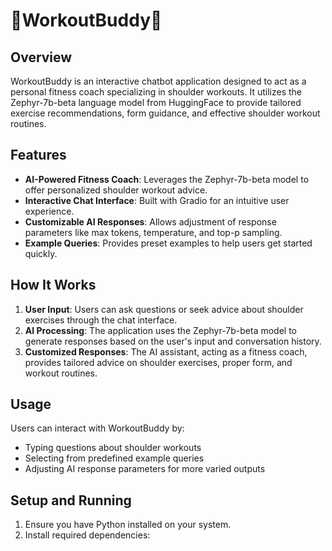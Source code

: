 # 🦾WorkoutBuddy🦾

## Overview

WorkoutBuddy is an interactive chatbot application designed to act as a personal fitness coach specializing in shoulder workouts. It utilizes the Zephyr-7b-beta language model from HuggingFace to provide tailored exercise recommendations, form guidance, and effective shoulder workout routines.

## Features

- **AI-Powered Fitness Coach**: Leverages the Zephyr-7b-beta model to offer personalized shoulder workout advice.
- **Interactive Chat Interface**: Built with Gradio for an intuitive user experience.
- **Customizable AI Responses**: Allows adjustment of response parameters like max tokens, temperature, and top-p sampling.
- **Example Queries**: Provides preset examples to help users get started quickly.

## How It Works

1. **User Input**: Users can ask questions or seek advice about shoulder exercises through the chat interface.
2. **AI Processing**: The application uses the Zephyr-7b-beta model to generate responses based on the user's input and conversation history.
3. **Customized Responses**: The AI assistant, acting as a fitness coach, provides tailored advice on shoulder exercises, proper form, and workout routines.

## Usage

Users can interact with WorkoutBuddy by:
- Typing questions about shoulder workouts
- Selecting from predefined example queries
- Adjusting AI response parameters for more varied outputs

## Setup and Running

1. Ensure you have Python installed on your system.
2. Install required dependencies:
